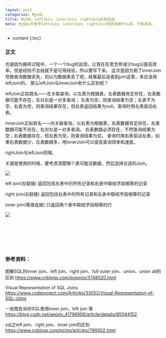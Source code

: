 ```yaml
---
layout: post
categories: MySQL
title: MySQL leftJoin、innerJoin、rightJoin区别总结
meta: MySQL开发中leftJoin、innerJoin、rightJoin的区别是什么呢，下面讲讲。
---
```

* content
{:toc}

### 正文

也是因为搬砖过程中，一个一个bug的出现，让我在反思怎样减少bug以提高效率。但是经验不总结就不是可用经验，所以要写下来。
这次是因为用了innerJoin导致查询数据丢失，初以为数据表丢了呢，结果最后追查到join这里，本应该用leftJoin的。
那么leftJoin与innerJoin有什么区别呢？

leftJoin正如其名——左关联查询，以左表为根据表，左表数据肯定存在，右表数据可能不存在，左对右是一对多查询；
左表为空，则查询结果为空；左表不为空，右表为空，则查询结果存在，但右表返回结果为null。查询时用左表驱动右表。

innerJoin正如其名——内关联查询，以右表为根据表，右表数据肯定存在，左表数据可能不存在，右对左是一对多查询。
右表数据必须存在，不然查询结果为空；右表数据存在，但左表为空，则查询结果为空。
查询时用右表驱动左表，如果右表数据少，左表数据多，用innerJoin可以提高查询效率和速度。 

rightJoin与leftJoin同理。

关键是使用的时候，要考虑清楚哪个表可能没数据，然后选择合适的Join。

![]({{site.baseurl}}/images/20210128/20210128184390.png)

left join(左联接) 返回包括左表中的所有记录和右表中联结字段相等的记录

right join(右联接) 返回包括右表中的所有记录和左表中联结字段相等的记录

inner join(等值连接) 只返回两个表中联结字段相等的行

![]({{site.baseurl}}/images/20210128/20210128184392.png)

<br/><br/><br/><br/><br/>
### 参考资料：

图解SQL的inner join、left join、right join、full outer join、union、union all的区别 <https://www.cnblogs.com/logon/p/3748020.html>

Visual Representation of SQL Joins <https://www.codeproject.com/Articles/33052/Visual-Representation-of-SQL-Joins>

一张图告诉你SQL使用inner join，left join 等 <https://blog.csdn.net/weixin_41796956/article/details/85044152>

sql之left join、right join、inner join的区别 <https://www.cnblogs.com/pcjim/articles/799302.html>
